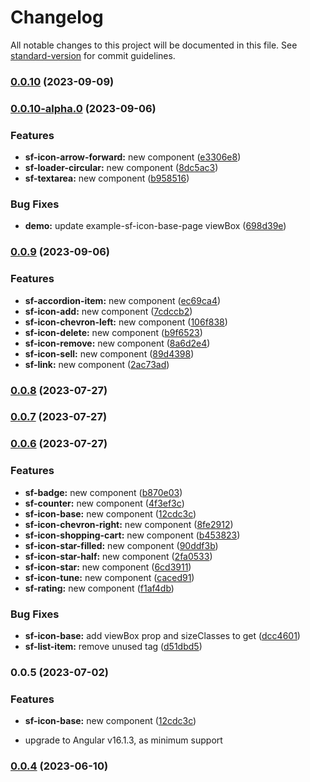 # Changelog

All notable changes to this project will be documented in this file. See [standard-version](https://github.com/conventional-changelog/standard-version) for commit guidelines.

### [0.0.10](https://github.com/runyasak/ng-storefront-ui/compare/v0.0.9...v0.0.10) (2023-09-09)

### [0.0.10-alpha.0](https://github.com/runyasak/ng-storefront-ui/compare/v0.0.9...v0.0.10-alpha.0) (2023-09-06)


### Features

* **sf-icon-arrow-forward:** new component ([e3306e8](https://github.com/runyasak/ng-storefront-ui/commit/e3306e8383c26176dbdceaddd8f61425b114dea2))
* **sf-loader-circular:** new component ([8dc5ac3](https://github.com/runyasak/ng-storefront-ui/commit/8dc5ac3051e98d79e4667db7df1f119828cfc28d))
* **sf-textarea:** new component ([b958516](https://github.com/runyasak/ng-storefront-ui/commit/b958516d815f707a4595afaac4e4e6d65fc187ed))


### Bug Fixes

* **demo:** update example-sf-icon-base-page viewBox ([698d39e](https://github.com/runyasak/ng-storefront-ui/commit/698d39ee282778cb23aa8de6c262baf0c0d1635f))

### [0.0.9](https://github.com/runyasak/ng-storefront-ui/compare/v0.0.8...v0.0.9) (2023-09-06)


### Features

* **sf-accordion-item:** new component ([ec69ca4](https://github.com/runyasak/ng-storefront-ui/commit/ec69ca4cf1fe368d59228f2d7d49faa2ce4889cf))
* **sf-icon-add:** new component ([7cdccb2](https://github.com/runyasak/ng-storefront-ui/commit/7cdccb22827ef660d03f31f77b5a63e5d885f39c))
* **sf-icon-chevron-left:** new component ([106f838](https://github.com/runyasak/ng-storefront-ui/commit/106f838826f1012eaeb80ce113c89370feb29e41))
* **sf-icon-delete:** new component ([b9f6523](https://github.com/runyasak/ng-storefront-ui/commit/b9f65236bc5376bd6090c5692469a353eef7eb82))
* **sf-icon-remove:** new component ([8a6d2e4](https://github.com/runyasak/ng-storefront-ui/commit/8a6d2e4329d0f092e01f20dab7516f2f7655851c))
* **sf-icon-sell:** new component ([89d4398](https://github.com/runyasak/ng-storefront-ui/commit/89d43982c49d6672928bc8bfc03eb2f0983dfad6))
* **sf-link:** new component ([2ac73ad](https://github.com/runyasak/ng-storefront-ui/commit/2ac73ad0b085e7afd8d68c6faaa8d50cecc3ad11))

### [0.0.8](https://github.com/runyasak/ng-storefront-ui/compare/v0.0.7...v0.0.8) (2023-07-27)

### [0.0.7](https://github.com/runyasak/ng-storefront-ui/compare/v0.0.6...v0.0.7) (2023-07-27)

### [0.0.6](https://github.com/runyasak/ng-storefront-ui/compare/v0.0.4...v0.0.6) (2023-07-27)

### Features

- **sf-badge:** new component ([b870e03](https://github.com/runyasak/ng-storefront-ui/commit/b870e036c8f1b58d28d1f98eba9c9a3da957dd8d))
- **sf-counter:** new component ([4f3ef3c](https://github.com/runyasak/ng-storefront-ui/commit/4f3ef3cef5f78357da66f2c84699827696573dfd))
- **sf-icon-base:** new component ([12cdc3c](https://github.com/runyasak/ng-storefront-ui/commit/12cdc3c7144cf7a78105487ae3db26de552470c7))
- **sf-icon-chevron-right:** new component ([8fe2912](https://github.com/runyasak/ng-storefront-ui/commit/8fe2912c42404126ab39e2e7a2df9eeafc6f3158))
- **sf-icon-shopping-cart:** new component ([b453823](https://github.com/runyasak/ng-storefront-ui/commit/b4538234549d23d5fabf57206d069633e46c583e))
- **sf-icon-star-filled:** new component ([90ddf3b](https://github.com/runyasak/ng-storefront-ui/commit/90ddf3b7182fe2f57152e80ecaa055a1be566753))
- **sf-icon-star-half:** new component ([2fa0533](https://github.com/runyasak/ng-storefront-ui/commit/2fa0533fa5810c7b49a38c9d02d904e0d2fe01d7))
- **sf-icon-star:** new component ([6cd3911](https://github.com/runyasak/ng-storefront-ui/commit/6cd391123d94c0feb46278aba1f71a7f6a4d6da5))
- **sf-icon-tune:** new component ([caced91](https://github.com/runyasak/ng-storefront-ui/commit/caced91f8eb614dfe92d56e65e34ee0bc79d0c00))
- **sf-rating:** new component ([f1af4db](https://github.com/runyasak/ng-storefront-ui/commit/f1af4db94d750b6c3230da4914adece4103fb21d))

### Bug Fixes

- **sf-icon-base:** add viewBox prop and sizeClasses to get ([dcc4601](https://github.com/runyasak/ng-storefront-ui/commit/dcc46013043fe9f8d0eb9f272a025a253e481d0b))
- **sf-list-item:** remove unused tag ([d51dbd5](https://github.com/runyasak/ng-storefront-ui/commit/d51dbd5375ef8bc5819706a323f419bf7a29160f))

### 0.0.5 (2023-07-02)

### Features

- **sf-icon-base:** new component ([12cdc3c](https://github.com/runyasak/ng-storefront-ui/commit/12cdc3c7144cf7a78105487ae3db26de552470c7))

- upgrade to Angular v16.1.3, as minimum support

### [0.0.4](https://github.com/runyasak/ng-storefront-ui/compare/v0.0.3...v0.0.4) (2023-06-10)
